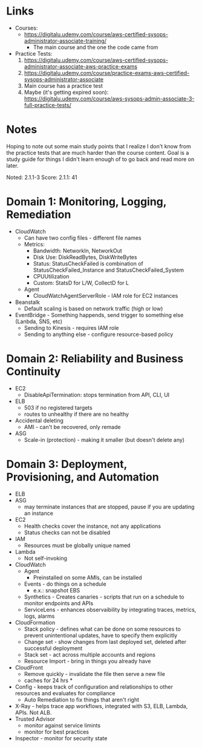 # Links

* Courses:
  * https://digitalu.udemy.com/course/aws-certified-sysops-administrator-associate-training/
    * The main course and the one the code came from 
* Practice Tests:
  1. https://digitalu.udemy.com/course/aws-certified-sysops-administrator-associate-aws-practice-exams
  2. https://digitalu.udemy.com/course/practice-exams-aws-certified-sysops-administrator-associate
  3. Main course has a practice test
  4. Maybe (it's getting expired soon): https://digitalu.udemy.com/course/aws-sysops-admin-associate-3-full-practice-tests/

# Notes
Hoping to note out some main study points that I realize I don't know from the practice tests that are much harder than the course content.
Goal is a study guide for things I didn't learn enough of to go back and read more on later. 

Noted: 2.1.1-3
Score: 2.1.1: 41

# Domain 1: Monitoring, Logging, Remediation

* CloudWatch
  * Can have two config files - different file names
  * Metrics:
    * Bandwidth: NetworkIn, NetworkOut
    * Disk Use: DiskReadBytes, DiskWriteBytes
    * Status: StatusCheckFailed is combination of StatusCheckFailed_Instance and StatusCheckFailed_System
    * CPUUtilization
    * Custom: StatsD for L/W, CollectD for L
  * Agent
    * CloudWatchAgentServerRole - IAM role for EC2 instances
* Beanstalk
  * Default scaling is based on network traffic (high or low)
* EventBridge - Something happends, send trigger to something else (Lanbda, SNS, etc)
  * Sending to Kinesis - requires IAM role
  * Sending to anything else - configure resource-based policy 

# Domain 2: Reliability and Business Continuity

* EC2
  * DisableApiTermination: stops termination from API, CLI, UI
* ELB
  * 503 if no registered targets
  * routes to unhealthy if there are no healthy
* Accidental deleting
  * AMI - can't be recovered, only remade
* ASG
  * Scale-in (protection) - making it smaller (but doesn't delete any)

# Domain 3: Deployment, Provisioning, and Automation

* ELB
* ASG
  * may terminate instances that are stopped, pause if you are updating an instance
* EC2
  * Health checks cover the instance, not any applications 
  * Status checks can not be disabled
* IAM
  * Resources must be globally unique named
* Lambda
  * Not self-invoking
* CloudWatch
  * Agent
    * Preinstalled on some AMIs, can be installed
  * Events - do things on a schedule
    * e.x.: snapshot EBS
  * Synthetics - Creates canaries - scripts that run on a schedule to monitor endpoints and APIs
  * ServiceLens - enhances observaibility by integrating traces, metrics, logs, alarms
* CloudFormation
  * Stack policy - defines what can be done on some resources to prevent unintentional updates, have to specify them explicitly
  * Change set - show changes from last deployed set, deleted after successful deployment
  * Stack set - act across multiple accounts and regions
  * Resource Import - bring in things you already have 
* CloudFront
  * Remove quickly - invalidate the file then serve a new file
  * caches for 24 hrs
    * 
* Config - keeps track of configuration and relationships to other resources and evaluates for compliance
  * Auto Remediation to fix things that aren't right
* X-Ray - helps trace app workflows, integrated with S3, ELB, Lambda, APIs. Not ALB. 
* Trusted Advisor
  * monitor against service limints
  * monitor for best practices
* Inspector - monitor for security state 
